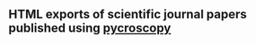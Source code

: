 HTML exports of scientific journal papers published using [pycroscopy](https://pycroscopy.github.io/pycroscopy/about.html)
--------------------------------------------------------------------
